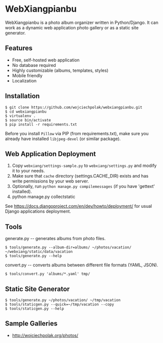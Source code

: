 WebXiangpianbu
==============

WebXiangpianbu is a photo album organizer written in Python/Django.
It can work as a dynamic web application photo gallery or as a static
site generator.

Features
--------

- Free, self-hosted web application
- No database required
- Highly customizable (albums, templates, styles)
- Mobile friendly
- Localization

Installation
------------

	$ git clone https://github.com/wojciechpolak/webxiangpianbu.git
	$ cd webxiangpianbu
	$ virtualenv .
	$ source bin/activate
	$ pip install -r requirements.txt

Before you install `Pillow` via PIP (from requirements.txt), make sure
you already have installed `libjpeg-devel` (or similar package).

Web Application Deployment
--------------------------

1. Copy `webxiang/settings-sample.py` to `webxiang/settings.py`
   and modify it to your needs.
2. Make sure that `cache` directory (settings.CACHE_DIR) exists
   and has write permissions by your web server.
3. Optionally, run `python manage.py compilemessages` (if you have
   'gettext' installed).
4. python manage.py collectstatic

See https://docs.djangoproject.com/en/dev/howto/deployment/
for usual Django applications deployment.

Tools
-----

generate.py -- generates albums from photo files.

    $ tools/generate.py --album-dir=albums/ ~/photos/vacation/ ~/webxiang/static/data/vacation
    $ tools/generate.py --help

convert.py -- converts albums between different file formats (YAML, JSON).

    $ tools/convert.py 'albums/*.yaml' tmp/

Static Site Generator
---------------------

    $ tools/generate.py ~/photos/vacation/ ~/tmp/vacation
    $ tools/staticgen.py --quick=~/tmp/vacation --copy
    $ tools/staticgen.py --help

Sample Galleries
----------------

* http://wojciechpolak.org/photos/
